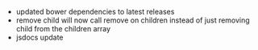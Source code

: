 * updated bower dependencies to latest releases
* remove child will now call remove on children instead of just removing child from the children array
* jsdocs update
